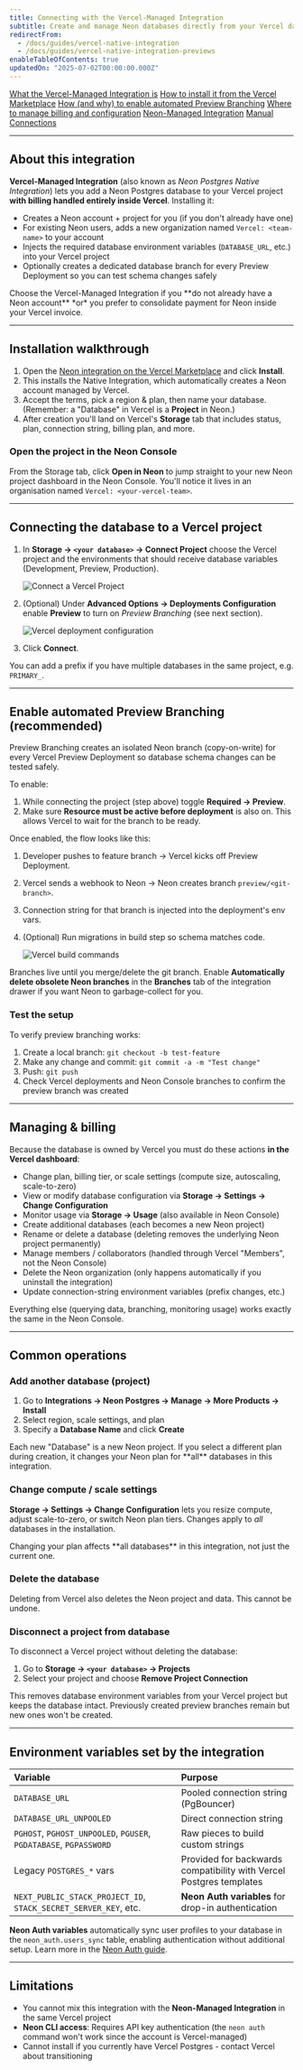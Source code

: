 ```yaml
---
title: Connecting with the Vercel-Managed Integration
subtitle: Create and manage Neon databases directly from your Vercel dashboard
redirectFrom:
  - /docs/guides/vercel-native-integration
  - /docs/guides/vercel-native-integration-previews
enableTableOfContents: true
updatedOn: "2025-07-02T00:00:00.000Z"
---
```


<InfoBlock>
<DocsList title="What you will learn:" >
<a href="#about-this-integration">What the Vercel-Managed Integration is</a>
<a href="#installation-walkthrough">How to install it from the Vercel Marketplace</a>
<a href="#enable-automated-preview-branching-recommended">How (and why) to enable automated Preview Branching</a>
<a href="#managing--billing">Where to manage billing and configuration</a>
</DocsList>

<DocsList title="Related topics" theme="docs">
<a href="/docs/guides/neon-managed-vercel-integration">Neon-Managed Integration</a>
<a href="/docs/guides/vercel-manual">Manual Connections</a>
</DocsList>
</InfoBlock>

---

## About this integration

**Vercel-Managed Integration** (also known as *Neon Postgres Native Integration*) lets you add a Neon Postgres database to your Vercel project **with billing handled entirely inside Vercel**. Installing it:

* Creates a Neon account + project for you (if you don't already have one)
* For existing Neon users, adds a new organization named `Vercel: <team-name>` to your account
* Injects the required database environment variables (`DATABASE_URL`, etc.) into your Vercel project
* Optionally creates a dedicated database branch for every Preview Deployment so you can test schema changes safely

<Admonition type="note" title="Who should use this path?">
Choose the Vercel-Managed Integration if you **do not already have a Neon account** *or* you prefer to consolidate payment for Neon inside your Vercel invoice.
</Admonition>

---

## Installation walkthrough

1. Open the [Neon integration on the Vercel Marketplace](https://vercel.com/marketplace/neon) and click **Install**.
2. This installs the Native Integration, which automatically creates a Neon account managed by Vercel.
3. Accept the terms, pick a region & plan, then name your database. (Remember: a "Database" in Vercel is a **Project** in Neon.)
4. After creation you'll land on Vercel's **Storage** tab that includes status, plan, connection string, billing plan, and more.

### Open the project in the Neon Console

From the Storage tab, click **Open in Neon** to jump straight to your new Neon project dashboard in the Neon Console. You'll notice it lives in an organisation named `Vercel: <your-vercel-team>`.

---

## Connecting the database to a Vercel project

1. In **Storage → `<your database>` → Connect Project** choose the Vercel project and the environments that should receive database variables (Development, Preview, Production).

   ![Connect a Vercel Project](/docs/guides/vercel_native_connect_project.png)

2. (Optional) Under **Advanced Options → Deployments Configuration** enable **Preview** to turn on *Preview Branching* (see next section).

   ![Vercel deployment configuration](/docs/guides/vercel_native_deployments_configuration.png)

3. Click **Connect**.

<Admonition type="tip" title="Environment variable prefix">You can add a prefix if you have multiple databases in the same project, e.g. `PRIMARY_`.</Admonition>

---

## Enable automated Preview Branching (recommended)

Preview Branching creates an isolated Neon branch (copy-on-write) for every Vercel Preview Deployment so database schema changes can be tested safely.

To enable:

1. While connecting the project (step above) toggle **Required → Preview**.
2. Make sure **Resource must be active before deployment** is also on. This allows Vercel to wait for the branch to be ready.

Once enabled, the flow looks like this:

1. Developer pushes to feature branch → Vercel kicks off Preview Deployment.
2. Vercel sends a webhook to Neon → Neon creates branch `preview/<git-branch>`.
3. Connection string for that branch is injected into the deployment's env vars.
4. (Optional) Run migrations in build step so schema matches code.

   ![Vercel build commands](/docs/guides/vercel_build_command.png)

Branches live until you merge/delete the git branch. Enable **Automatically delete obsolete Neon branches** in the **Branches** tab of the integration drawer if you want Neon to garbage-collect for you.

### Test the setup

To verify preview branching works:

1. Create a local branch: `git checkout -b test-feature`
2. Make any change and commit: `git commit -a -m "Test change"`
3. Push: `git push`
4. Check Vercel deployments and Neon Console branches to confirm the preview branch was created

---

## Managing & billing

Because the database is owned by Vercel you must do these actions **in the Vercel dashboard**:

* Change plan, billing tier, or scale settings (compute size, autoscaling, scale-to-zero)
* View or modify database configuration via **Storage → Settings → Change Configuration**
* Monitor usage via **Storage → Usage** (also available in Neon Console)
* Create additional databases (each becomes a new Neon project)
* Rename or delete a database (deleting removes the underlying Neon project permanently)
* Manage members / collaborators (handled through Vercel "Members", not the Neon Console)
* Delete the Neon organization (only happens automatically if you uninstall the integration)
* Update connection-string environment variables (prefix changes, etc.)

Everything else (querying data, branching, monitoring usage) works exactly the same in the Neon Console.

---

## Common operations

### Add another database (project)

1. Go to **Integrations → Neon Postgres → Manage → More Products → Install**
2. Select region, scale settings, and plan
3. Specify a **Database Name** and click **Create**

<Admonition type="warning" title="Plan changes affect all databases">
Each new "Database" is a new Neon project. If you select a different plan during creation, it changes your Neon plan for **all** databases in this integration.
</Admonition>

### Change compute / scale settings

**Storage → Settings → Change Configuration** lets you resize compute, adjust scale-to-zero, or switch Neon plan tiers. Changes apply to *all* databases in the installation.

<Admonition type="important">
Changing your plan affects **all databases** in this integration, not just the current one.
</Admonition>

### Delete the database

Deleting from Vercel also deletes the Neon project and data. This cannot be undone.

### Disconnect a project from database

To disconnect a Vercel project without deleting the database:

1. Go to **Storage → `<your database>` → Projects**
2. Select your project and choose **Remove Project Connection**

This removes database environment variables from your Vercel project but keeps the database intact. Previously created preview branches remain but new ones won't be created.

---

## Environment variables set by the integration

| Variable | Purpose |
| :--- | :--- |
| `DATABASE_URL` | Pooled connection string (PgBouncer) |
| `DATABASE_URL_UNPOOLED` | Direct connection string |
| `PGHOST`, `PGHOST_UNPOOLED`, `PGUSER`, `PGDATABASE`, `PGPASSWORD` | Raw pieces to build custom strings |
| Legacy `POSTGRES_*` vars | Provided for backwards compatibility with Vercel Postgres templates |
| `NEXT_PUBLIC_STACK_PROJECT_ID`, `STACK_SECRET_SERVER_KEY`, etc. | **Neon Auth variables** for drop-in authentication |

**Neon Auth variables** automatically sync user profiles to your database in the `neon_auth.users_sync` table, enabling authentication without additional setup. Learn more in the [Neon Auth guide](/docs/guides/neon-auth).


---

## Limitations

* You cannot mix this integration with the **Neon-Managed Integration** in the same Vercel project
* **Neon CLI access**: Requires API key authentication (the `neon auth` command won't work since the account is Vercel-managed)
* Cannot install if you currently have Vercel Postgres - contact Vercel about transitioning

<NeedHelp/>